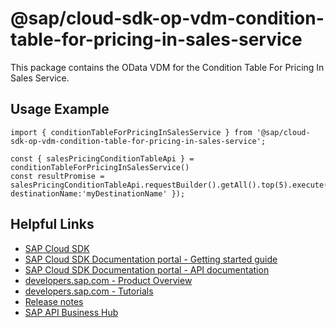 # @sap/cloud-sdk-op-vdm-condition-table-for-pricing-in-sales-service

This package contains the OData VDM for the Condition Table For Pricing In Sales Service.

## Usage Example
```
import { conditionTableForPricingInSalesService } from '@sap/cloud-sdk-op-vdm-condition-table-for-pricing-in-sales-service';

const { salesPricingConditionTableApi } = conditionTableForPricingInSalesService()
const resultPromise = salesPricingConditionTableApi.requestBuilder().getAll().top(5).execute({ destinationName:'myDestinationName' });

```

## Helpful Links

- [SAP Cloud SDK](https://github.com/SAP/cloud-sdk-js)
- [SAP Cloud SDK Documentation portal - Getting started guide](https://sap.github.io/cloud-sdk/docs/js/getting-started)
- [SAP Cloud SDK Documentation portal - API documentation](https://sap.github.io/cloud-sdk/docs/js/api)
- [developers.sap.com - Product Overview](https://developers.sap.com/topics/cloud-sdk.html)
- [developers.sap.com - Tutorials](https://developers.sap.com/tutorial-navigator.html?tag=software-product:technology-platform/sap-cloud-sdk&tag=tutorial:type/tutorial&tag=programming-tool:javascript)
- [Release notes](https://help.sap.com/doc/2324e9c3b28748a4ae2ad08166d77675/1.0/en-US/js-index.html)
- [SAP API Business Hub](https://api.sap.com/)

